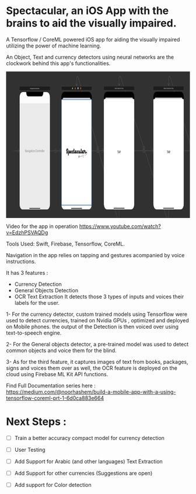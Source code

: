 # Spectacular, an iOS App with the brains to aid the visually impaired.

A Tensorflow / CoreML powered iOS app for aiding the visually impaired utilizing the power of machine learning.

An Object, Text and currency detectors using neural networks are the clockwork behind this app's functionalities.

<img src="/Screens/AppStoryboard.png" height = "400" align = "center">

Video for the app in operation 
https://www.youtube.com/watch?v=EdzhPSVAQDg

Tools Used: Swift, Firebase, Tensorflow, CoreML.

Navigation in the app relies on tapping and gestures acompanied by voice instructions.

It has 3 features : 
- Currency Detection
- General Objects Detection
- OCR Text Extraction
It detects those 3 types of inputs and voices their labels for the user.

1- For the currency detector, custom trained models using Tensorflow were used to detect currencies, trained on Nvidia GPUs , optimized and deployed on Mobile phones. the output of the Detection is then voiced over using text-to-speech engine.

2- For the General objects detector, a pre-trained model was used to detect common objects and voice them for the blind.

3- As for the third feature, it captures images of text from books, packages, signs and voices them over as well, the OCR feature is deployed on the cloud using Firebase ML Kit API functions.

Find Full Documentation series here : 
https://medium.com/@noorhashem/build-a-mobile-app-with-a-using-tensorflow-coreml-prt-1-6d0ca883e664



# Next Steps :

- [ ] Train a better accuracy compact model for currency detection
- [ ] User Testing
- [ ] Add Support for Arabic (and other languages) Text Extraction
- [ ] Add Support for other currencies (Suggestions are open)
- [ ] Add support for Color detection

